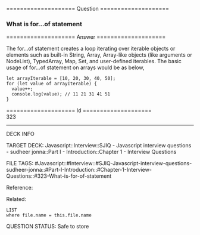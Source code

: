 ==================== Question ====================  

### What is for...of statement  

==================== Answer ====================  

The for...of statement creates a loop iterating over iterable objects or elements such as built-in String, Array, Array-like objects (like arguments or NodeList), TypedArray, Map, Set, and user-defined iterables. The basic usage of for...of statement on arrays would be as below,

<!-- codeblock-start -->
<pre><code class="hljs language-javascript"><span class="hljs-keyword">let</span> arrayIterable = [<span class="hljs-number">10</span>, <span class="hljs-number">20</span>, <span class="hljs-number">30</span>, <span class="hljs-number">40</span>, <span class="hljs-number">50</span>];
<span class="hljs-keyword">for</span> (<span class="hljs-keyword">let</span> value <span class="hljs-keyword">of</span> arrayIterable) {
  value++;
  <span class="hljs-variable language_">console</span>.<span class="hljs-title function_">log</span>(value); <span class="hljs-comment">// 11 21 31 41 51</span>
}
</code></pre>
<!-- codeblock-end -->

==================== Id ====================  
323

---

DECK INFO

TARGET DECK: Javascript::Interview::SJIQ - Javascript interview questions - sudheer jonna::Part I - Introduction::Chapter 1 - Interview Questions

FILE TAGS: #Javascript::#Interview::#SJIQ-Javascript-interview-questions-sudheer-jonna::#Part-I-Introduction::#Chapter-1-Interview-Questions::#323-What-is-for-of-statement

Reference:

Related:

```dataview
LIST
where file.name = this.file.name
```

QUESTION STATUS: Safe to store
